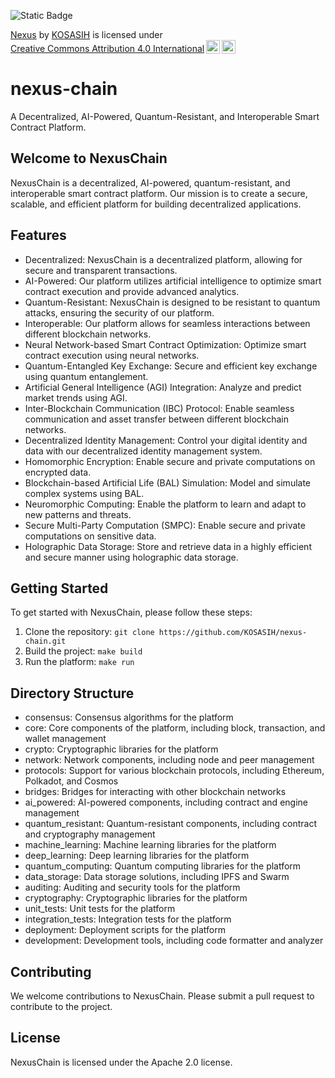 ![Static Badge](https://img.shields.io/badge/%F0%9F%93%A1-NexusChain-green)

<p xmlns:cc="http://creativecommons.org/ns#" xmlns:dct="http://purl.org/dc/terms/"><a property="dct:title" rel="cc:attributionURL" href="https://github.com/KOSASIH/nexus-chain">Nexus</a> by <a rel="cc:attributionURL dct:creator" property="cc:attributionName" href="https://www.linkedin.com/in/kosasih-81b46b5a">KOSASIH</a> is licensed under <a href="https://creativecommons.org/licenses/by/4.0/?ref=chooser-v1" target="_blank" rel="license noopener noreferrer" style="display:inline-block;">Creative Commons Attribution 4.0 International<img style="height:22px!important;margin-left:3px;vertical-align:text-bottom;" src="https://mirrors.creativecommons.org/presskit/icons/cc.svg?ref=chooser-v1" alt=""><img style="height:22px!important;margin-left:3px;vertical-align:text-bottom;" src="https://mirrors.creativecommons.org/presskit/icons/by.svg?ref=chooser-v1" alt=""></a></p>

# nexus-chain
 A Decentralized, AI-Powered, Quantum-Resistant, and Interoperable Smart Contract Platform. 

## Welcome to NexusChain
NexusChain is a decentralized, AI-powered, quantum-resistant, and interoperable smart contract platform. Our mission is to create a secure, scalable, and efficient platform for building decentralized applications.

## Features

- Decentralized: NexusChain is a decentralized platform, allowing for secure and transparent transactions.
- AI-Powered: Our platform utilizes artificial intelligence to optimize smart contract execution and provide advanced analytics.
- Quantum-Resistant: NexusChain is designed to be resistant to quantum attacks, ensuring the security of our platform.
- Interoperable: Our platform allows for seamless interactions between different blockchain networks.
- Neural Network-based Smart Contract Optimization: Optimize smart contract execution using neural networks.
- Quantum-Entangled Key Exchange: Secure and efficient key exchange using quantum entanglement.
- Artificial General Intelligence (AGI) Integration: Analyze and predict market trends using AGI.
- Inter-Blockchain Communication (IBC) Protocol: Enable seamless communication and asset transfer between different blockchain networks.
- Decentralized Identity Management: Control your digital identity and data with our decentralized identity management system.
- Homomorphic Encryption: Enable secure and private computations on encrypted data.
- Blockchain-based Artificial Life (BAL) Simulation: Model and simulate complex systems using BAL.
- Neuromorphic Computing: Enable the platform to learn and adapt to new patterns and threats.
- Secure Multi-Party Computation (SMPC): Enable secure and private computations on sensitive data.
- Holographic Data Storage: Store and retrieve data in a highly efficient and secure manner using holographic data storage.

## Getting Started

To get started with NexusChain, please follow these steps:

1. Clone the repository: `git clone https://github.com/KOSASIH/nexus-chain.git`
2. Build the project: `make build`
3. Run the platform: `make run`

## Directory Structure

- consensus: Consensus algorithms for the platform
- core: Core components of the platform, including block, transaction, and wallet management
- crypto: Cryptographic libraries for the platform
- network: Network components, including node and peer management
- protocols: Support for various blockchain protocols, including Ethereum, Polkadot, and Cosmos
- bridges: Bridges for interacting with other blockchain networks
- ai_powered: AI-powered components, including contract and engine management
- quantum_resistant: Quantum-resistant components, including contract and cryptography management
- machine_learning: Machine learning libraries for the platform
- deep_learning: Deep learning libraries for the platform
- quantum_computing: Quantum computing libraries for the platform
- data_storage: Data storage solutions, including IPFS and Swarm
- auditing: Auditing and security tools for the platform
- cryptography: Cryptographic libraries for the platform
- unit_tests: Unit tests for the platform
- integration_tests: Integration tests for the platform
- deployment: Deployment scripts for the platform
- development: Development tools, including code formatter and analyzer

## Contributing

We welcome contributions to NexusChain. Please submit a pull request to contribute to the project.

## License

NexusChain is licensed under the Apache 2.0 license.
